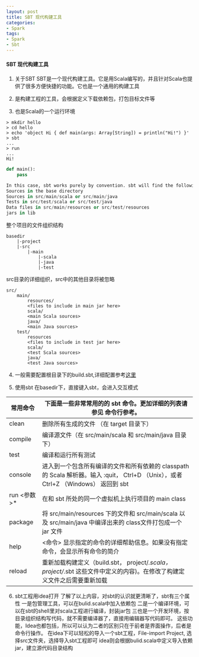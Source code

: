 ```yaml
---
layout: post
title: SBT 现代构建工具
categories:
- Spark
tags:
- Spark
- Sbt
---
```


####  SBT 现代构建工具

1. 关于SBT
SBT是一个现代构建工具。它是用Scala编写的，并且针对Scala也提供了很多方便快捷的功能。它也是一个通用的构建工具

2. 是构建工程的工具，会根据定义下载依赖包，打包目标文件等

3. 也是Scala的一个运行环境

```shell
> mkdir hello
> cd hello
> echo 'object Hi { def main(args: Array[String]) = println("Hi!") }' 
> sbt
...
> run
...
Hi!
```

```python
def main():
	pass
```

```python
In this case, sbt works purely by convention. sbt will find the following automatically:
Sources in the base directory
Sources in src/main/scala or src/main/java
Tests in src/test/scala or src/test/java
Data files in src/main/resources or src/test/resources
jars in lib
```

整个项目的文件组织结构

```shell
basedir
	|-project
	|-src
		|-main
			|-scala
			|-java
			|-test
```
	
src目录的详细组织，src中的其他目录将被忽略
	
```shell
src/
  	main/
    	resources/
       	<files to include in main jar here>
    	scala/
       	<main Scala sources>
    	java/
       	<main Java sources>
  	test/
    	resources
       	<files to include in test jar here>
    	scala/
       	<test Scala sources>
    	java/
       	<test Java sources>
```

4. 一般需要配置根目录下的build.sbt,详细配置参考[这里](http://www.scala-sbt.org/0.13/tutorial/Basic-Def.html)

5. 使用sbt
在basedir下，直接键入sbt，会进入交互模式

| 常用命令 | 下面是一些非常常用的的 sbt 命令。更加详细的列表请参见 命令行参考。|
| --- | --- |
| clean	| 删除所有生成的文件 （在 target 目录下）|
| compile | 编译源文件（在 src/main/scala 和 src/main/java 目录下）|
| test	| 编译和运行所有测试|
| console | 进入到一个包含所有编译的文件和所有依赖的 classpath 的 Scala 解析器。输入 :quit， Ctrl+D （Unix），或者 Ctrl+Z （Windows） 返回到 sbt|
| run <参数>* | 在和 sbt 所处的同一个虚拟机上执行项目的 main class|
| package | 将 src/main/resources 下的文件和 src/main/scala 以及 src/main/java 中编译出来的 class文件打包成一个 jar 文件|
| help | <命令>	显示指定的命令的详细帮助信息。如果没有指定命令，会显示所有命令的简介|
| reload | 重新加载构建定义（build.sbt， project/*.scala， project/*.sbt 这些文件中定义的内容)。在修改了构建定义文件之后需要重新加载|

6.  sbt工程用idea打开
	了解了以上内容，对sbt的认识就更清晰了，sbt有三个属性
	一是包管理工具，可以在bulid.scala中加入依赖包
	二是一个编译环境，可以在sbt的shell里对scala工程进行编译，封装jar包
	三也是一个开发环境，按目录组织结构写代码，就不需要编译器了，直接用编辑器写代码即可。
这些功能，Idea也都包括，所以可以认为二者的区别只在于前者是界面操作，后者是命令行操作。
	在idea下可以轻松的导入一个sbt工程，File-import Project, 选择src文件夹，选择导入sbt工程即可
idea则会根据bulid.scala中定义导入依赖jar，建立源代码目录结构